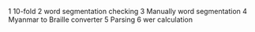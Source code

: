 1 10-fold
2 word segmentation checking
3 Manually word segmentation
4 Myanmar to Braille converter
5 Parsing
6 wer calculation
